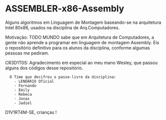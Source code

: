 # ASSEMBLER-x86-Assembly
Alguns algoritmos em Linguagem de Montagem baseando-se na arquitetura Intel 80x86, usados na disciplina de Arq.Computadores.

Motivação:
TODO MUNDO sabe que em Arquitetura de Computadores, a gente não aprende a programar em linguagem de montagem Assembly. 
Eis o repositório definitivo para os alunos da disciplina, conforme algumas pessoas me pediram.

CR3D1T0S:
      Agradecimento em especial ao meu mano Wesley, que passou alguns dos códigos desse repositório.
       
      O Time que decifrou o passe-livre da disciplina:
        - LENDÁRIO Oficial
        - Fernando
        - Emily
        - Rebeca
        - Jonas
        - Jadiel
      
D1V1RT4M-SE, crianças !
